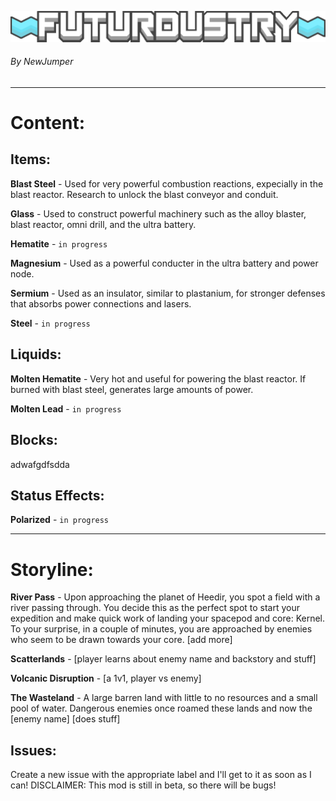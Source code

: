 ![Logo](sprites/ui/futurdustry_logo.png)
###### By NewJumper

---
# Content:
## Items:
**Blast Steel** - Used for very powerful combustion reactions, expecially in the blast reactor. Research to unlock the blast conveyor and conduit.

**Glass** - Used to construct powerful machinery such as the alloy blaster, blast reactor, omni drill, and the ultra battery.

**Hematite** - `in progress`

**Magnesium** - Used as a powerful conducter in the ultra battery and power node. 

**Sermium** - Used as an insulator, similar to plastanium, for stronger defenses that absorbs power connections and lasers.

**Steel** - `in progress`

## Liquids:
**Molten Hematite** - Very hot and useful for powering the blast reactor. If burned with blast steel, generates large amounts of power.

**Molten Lead** - `in progress`

## Blocks:
adwafgdfsdda

## Status Effects:
**Polarized** - `in progress`

---
# Storyline:
**River Pass** - Upon approaching the planet of Heedir, you spot a field with a river passing through. You decide this as the perfect spot to start your expedition and make quick work of landing your spacepod and core: Kernel. To your surprise, in a couple of minutes, you are approached by enemies who seem to be drawn towards your core. [add more]

**Scatterlands** - [player learns about enemy name and backstory and stuff]

**Volcanic Disruption** - [a 1v1, player vs enemy]

**The Wasteland** - A large barren land with little to no resources and a small pool of water. Dangerous enemies once roamed these lands and now the [enemy name] [does stuff]

Issues:
-
Create a new issue with the appropriate label and I'll get to it as soon as I can! DISCLAIMER: This mod is still in beta, so there will be bugs!
